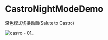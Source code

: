 # CastroNightModeDemo
深色模式切换动画(Salute to Castro)

![castro - 01_](https://user-images.githubusercontent.com/11780294/161240925-f4f9da6b-1553-4165-bcb7-e4254827ab26.gif)

